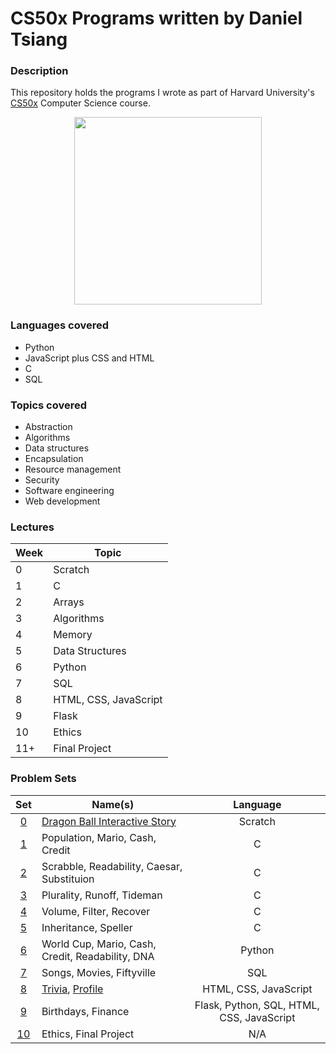 # CS50x Programs written by Daniel Tsiang

### Description
This repository holds the programs I wrote as part of Harvard University's [CS50x](https://cs50.harvard.edu/x/2021/ "CS50x 2021") Computer Science course.

<p align="center">
  <img width="300" height="300" src="https://user-images.githubusercontent.com/74436899/110034497-6ddd7980-7d32-11eb-94ef-bbdf2b014d49.png">
</p>

### Languages covered
* Python
* JavaScript plus CSS and HTML
* C
* SQL

### Topics covered
* Abstraction
* Algorithms
* Data structures
* Encapsulation
* Resource management
* Security
* Software engineering
* Web development

### Lectures

| Week | Topic                 |
| ---- | --------------------- |
| 0    | Scratch               |
| 1    | C                     |
| 2    | Arrays                |
| 3    | Algorithms            |
| 4    | Memory                |
| 5    | Data Structures       |
| 6    | Python                |
| 7    | SQL                   |
| 8    | HTML, CSS, JavaScript |
| 9    | Flask                 |
| 10   | Ethics                |
| 11+  | Final Project         |

### Problem Sets

| Set                                                   | Name(s)                                                                  | Language                                  |
| :---------------------------------------------------: | ------------------------------------------------------------------------ | :---------------------------------------: |
| [0](https://cs50.harvard.edu/x/2021/psets/0/scratch/) | [Dragon Ball Interactive Story](https://github.com/DanielTsiang/Scratch) | Scratch                                   |
| [1](https://cs50.harvard.edu/x/2021/psets/1/)         | Population, Mario, Cash, Credit                                          | C                                         |
| [2](https://cs50.harvard.edu/x/2021/psets/2/)         | Scrabble, Readability, Caesar, Substituion                               | C                                         |
| [3](https://cs50.harvard.edu/x/2021/psets/3/)         | Plurality, Runoff, Tideman                                               | C                                         |
| [4](https://cs50.harvard.edu/x/2021/psets/4/)         | Volume, Filter, Recover                                                  | C                                         |
| [5](https://cs50.harvard.edu/x/2021/psets/5/)         | Inheritance, Speller                                                     | C                                         |
| [6](https://cs50.harvard.edu/x/2021/psets/6/)         | World Cup, Mario, Cash, Credit, Readability, DNA                         | Python                                    |
| [7](https://cs50.harvard.edu/x/2021/psets/7/)         | Songs, Movies, Fiftyville                                                | SQL                                       |
| [8](https://cs50.harvard.edu/x/2021/psets/8/)         | [Trivia](https://github.com/DanielTsiang/trivia), [Profile](https://github.com/DanielTsiang/profile) | HTML, CSS, JavaScript |
| [9](https://cs50.harvard.edu/x/2021/psets/9/)         | Birthdays, Finance                                                       | Flask, Python, SQL, HTML, CSS, JavaScript |
| [10](https://cs50.harvard.edu/x/2021/psets/10/)       | Ethics, Final Project                                                    | N/A                                       |

